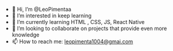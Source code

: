 - 👋 Hi, I’m @LeoPimentaa
- 👀 I’m interested in keep learning
- 🌱 I’m currently learning HTML , CSS, JS, React Native
- 💞️ I’m looking to collaborate on projects that provide even more knowledge
- 📫 How to reach me: leopimenta1004@gmai.com

<!---
LeoPimentaa/LeoPimentaa is a ✨ special ✨ repository because its `README.md` (this file) appears on your GitHub profile.
You can click the Preview link to take a look at your changes.
--->
